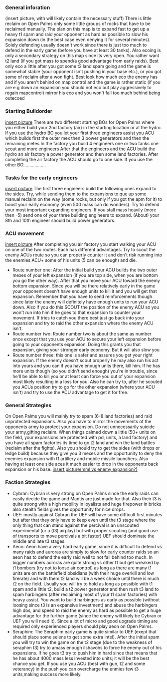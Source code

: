 ### General inforation

(insert picture, with will likely contain the necessary stuff) There is
little reclaim on Open Palms only some little groups of rocks that have
to be reclaimed manually. The plan on this map is to expand fast to get
up a heavy t1 spam and raid your opponent as hard as possible to slow
his expansion down (in the best case even denying it for several
minutes). Solely defending usually doesn't work since there is just too
much to defend in the early game (before you have at least 30 tanks).
Also ecoing is only a secondary strategy on this map since its very
open. You rather want t2 land (if you got mass to spend/a good advantage
from early raids). Best only eco a little after you got some t2 land
spam going and the game is somewhat stable (your opponent isn't pushing
in your base etc.), or you got some of reclaim after a won fight. Best
look how much eco the enemy has and if you aren't behind on map control
and the game is rather static (if you are e.g down an expansion you
should not eco but play aggressively to regain mapcontrol) mirror his
eco and you won't fall too much behind being outecoed

### Starting Buildorder

[insert picture](insert_picture "wikilink") There are two different
starting BOs for Open Palms where you either build your 2nd factory
(air) in the starting location or at the hydro. If you use the hydro BO
you let your first three engineers assist you ACU which builds first the
outer mex then 3 power generators and then the remaining metes.In the
factory you build 4 engineers one or two tanks one scout and more
engineers After that the engineers and the ACU build the hydro an air
factory a power generator and then some land factories. After completing
the air factory the ACU should go to one side. If you use the other
BO………………

### Tasks for the early engineers

[insert picture](insert_picture "wikilink") The first three engineers
build the following ones expand to the sides. Try, while sending them to
the expansions to que up some manual reclaim on the way (some rocks, but
only if you got the apm for it) to boost your early economy (even 500
mass can do wonders). Try to defend your most important expanding
engineers. If you stall mass heavily (more then -5) send one of your
three building engineers to expand. (About) your 8th and 10th engineer
should build power generators.

### ACU movement

[insert picture](insert_picture "wikilink") After completing you air
factory you start walking your ACU on one of the two routes. Each has
different advantages. Try to scout the enemy ACUs route so you can
properly counter it and don't risk running into the enemies ACU+ some of
his units (5 can be enough) and die.

-   Route number one: After the initial build your ACU builds the two
    outer mexes of your left expansion (if you are top side, when you
    are bottom you go the other way). After that you move your ACU
    toward the enemy bottom expansion. Since you will be there
    relatively early in the game your opponent doesn't have enough units
    to kill it and you will get that expansion. Remember that you have
    to send reinforcements though since later the enemy will definitely
    have enough units to run your ACU down. Also if you do this SCOUT
    the position of the enemy ACU so you won't run into him if he goes
    to that expansion to counter your movement. If tries to catch you
    there best just go back into your expansion and try to raid the
    other expansion where the enemy ACU isn't.
-   Route number two: Route number two is about the same as number once
    except that you use your ACU to secure your left expansion before
    going to your opponents expansion. Doing this grants you that
    expansion, giving your stronger early economy. But it will also slow
    you
-   Route number three: this one is safer and assures you get your right
    expansion. If the enemy doesn't scout properly he may also run his
    act into yours and you can if you have enough units there, kill him.
    If he has more units though (so you didn't send enough) you're in
    trouble, since he'll be able to kill you or at least can force you
    out of your expansion most likely resulting in a loss for you. Also
    he can try to, after he scouted you ACUs position try to go for the
    other expansion (where your ACU isn't) and try to use the ACU
    advantage to get it for free.

### General Strategies

On Open Palms you will mainly try to spam (6-8 land factories) and raid
unprotected expansions. Also you have to mirror the movements of the
opponents army to protect your expansion. Do not unnecessarily suicide
your army,gifting reclaim. When things calmed down a little (50+ units
on the field, your expansions are protected with pd, units, a land
factory) and you have all spam factories its time to go t2 land and win
the land battles (reclaim after the fights). Also you should try to get
the sides (with drops or ledge build) because they give you 3 mexes and
the opportunity to deny the enemies expansion with t1 artillery and
mobile missile launchers. Also having at least one side aces it much
easier to drop in the opponents back expansion or his base. [insert
picture(mml vs enemy
expansion?)](insert_picture(mml_vs_enemy_expansion?) "wikilink")

### Faction Strategies

-   Cybran: Cybran is very strong on Open Palms since the early raids
    can easily decide the game and Mantis are just made for that. Also
    their t3 is quite strong with a high mobility in loyalists and huge
    firepower in bricks also stealth fields gives the opportunity for
    nice drops.
-   UEF: mostly against Cybran the UEF will have some difficult first
    minutes but after that they only have to keep even until the t3
    stage where the only thing that can stand against the percival is an
    unscouted experimental (or a (t3) airplay) but with proper scouting
    (and good use of transports to move percivals a bit faster) UEF
    should dominate the middle and late t3 stages.
-   Aeon: Aeon have a very hard early game, since it is difficult to
    defend vs many raids and auroras are simply to slow for early
    counter raids so an aeon has to defend the early raid well to not
    fall behind too much. In bigger numbers auroras are quite strong vs
    other t1 but get wreaked by t1 bombers (try not to loose air
    control) as long as there are many t1 units are on the battlefield
    obsidians (with their huge overkill and low firerate) and with them
    t2 land will be a week choice until there is much t2 on the field.
    Usually you will try to hold as long as possible with t1 spam and a
    little t2, build a t2 power generator and then rush t3 land to spam
    harbingers (after reclaiming most of your t1 spam factories) with
    heavy assist. You want to build harbingers as early as possible
    (without loosing since t3 is an expansive investment) and abuse the
    harbingers high dos, and speed to raid the enemy as hard as possible
    to get a huge advantage for the further game (since the enemy will
    likely be Cybran or UEF you will need it). Since a lot of micro and
    good upgrade timing are required only experienced players should
    play aeon on Open Palms.
-   Seraphim: The Seraphim early game is quite similar to UEF (exept
    that should place some selens to get some extra intel). After the
    initial spam you will try to win the game on the t2 stage (due to
    the weakness of seraphim t3) try to amass enough ilshavohs to force
    he enemy out of his expansions. If he goes t3 try to push him in
    hard since that means that he has about 4000 mass less invested into
    units; it will be the best chance you get. If you use you ACU (best
    with gun, t2 and some veterancy) in the push you can overcharge the
    enmies few t3 units,making success more likely.
